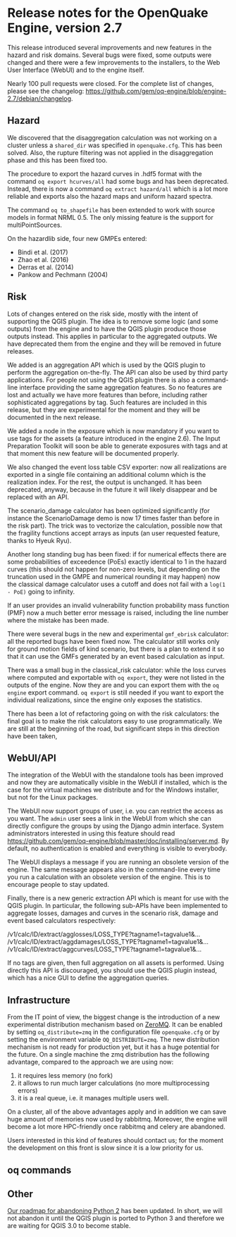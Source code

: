 Release notes for the OpenQuake Engine, version 2.7
===================================================

This release introduced several improvements and new features in the
hazard and risk domains. Several bugs were fixed, some outputs
were changed and there were a few improvements to the installers, to
the Web User Interface (WebUI) and to the engine itself.

Nearly 100 pull requests were closed. For the complete list of
changes, please see the changelog:
https://github.com/gem/oq-engine/blob/engine-2.7/debian/changelog.

Hazard
--------

We discovered that the disaggregation calculation was not working on a
cluster unless a `shared_dir` was specified in `openquake.cfg`. This
has been solved. Also, the rupture filtering was not applied in the
disaggregation phase and this has been fixed too.

The procedure to export the hazard curves in .hdf5 format
with the command `oq export hcurves/all` had some bugs and has been
deprecated.  Instead, there is now a command `oq extract
hazard/all` which is a lot more reliable and exports also the
hazard maps and uniform hazard spectra.

The command `oq to_shapefile` has been extended to work with source models
in format NRML 0.5. The only missing feature is the support for
multiPointSources.

On the hazardlib side, four new GMPEs entered:

- Bindi et al. (2017)
- Zhao et al. (2016)
- Derras et al. (2014)
- Pankow and Pechmann (2004)

Risk
----

Lots of changes entered on the risk side, mostly with the intent of supporting
the QGIS plugin. The idea is to remove some logic (and some outputs)
from the engine and to have the QGIS plugin produce those outputs instead.
This applies in particular to the aggregated outputs. We have deprecated
them from the engine and they will be removed in future releases.

We added is an aggregation API which is used by the QGIS plugin to perform
the aggregation on-the-fly. The API can also be used by third party
applications. For people not using the QGIS plugin there is also a
command-line interface providing the same aggregation features.
So no features are lost and actually we have more features than before,
including rather sophisticated aggregations by tag. Such features are
included in this release, but they are experimental for the moment and
they will be documented in the next release.

We added a node <tagNames> in the exposure which is now mandatory if
you want to use tags for the assets (a feature introduced in the engine 2.6).
The Input Preparation Toolkit will soon be able to generate exposures with
tags and at that moment this new feature will be documented properly.

We also changed the event loss table CSV exporter: now all realizations
are exported in a single file containing an additional column which is
the realization index. For the rest, the output is unchanged. It has
been deprecated, anyway, because in the future it will likely disappear
and be replaced with an API.

The scenario_damage calculator has been optimized significantly (for instance
the ScenarioDamage demo is now 17 times faster than before in the risk part).
The trick was to vectorize the calculation, possible now that the fragility
functions accept arrays as inputs (an user requested feature, thanks to
Hyeuk Ryu).

Another long standing bug has been fixed: if for numerical effects there are
some probabilities of exceedence (PoEs) exactly identical to 1 in the hazard
curves (this should not happen for non-zero levels, but depending on the
truncation used in the GMPE and numerical rounding it may happen) now the
classical damage calculator uses a cutoff and does not fail
with a `log(1 - PoE)` going to infinity.

If an user provides an invalid vulnerability function probability mass
function (PMF) now a much better error message is raised, including
the line number where the mistake has been made.

There were several bugs in the new and experimental `gmf_ebrisk` calculator:
all the reported bugs have been fixed now. The calculator still works only
for ground motion fields of kind scenario, but there is a plan to extend
it so that it can use the GMFs generated by an event based calculation as
input.

There was a small bug in the classical_risk calculator: while the loss curves
where computed and exportable with `oq export`, they were not listed in the
outputs of the engine. Now they are and you can export them with the
`oq engine` export command. `oq export` is still needed if you want to
export the individual realizations, since the engine only exposes the
statistics.

There has been a lot of refactoring going on with the risk
calculators: the final goal is to make the risk calculators easy to
use programmatically.  We are still at the beginning of the road, but
significant steps in this direction have been taken,

WebUI/API
----------

The integration of the WebUI with the standalone tools has been
improved and now they are automatically visible in the WebUI if
installed, which is the case for the virtual machines we distribute
and for the Windows installer, but not for the Linux packages.

The WebUI now support groups of user, i.e. you can restrict the access
as you want. The `admin` user sees a link in the WebUI from which she
can directly configure the groups by using the Django admin interface.
System administrators interested in using this feature should read
https://github.com/gem/oq-engine/blob/master/doc/installing/server.md.
By default, no authentication is enabled and everything is visible
to everybody.

The WebUI displays a message if you are running an obsolete version
of the engine. The same message appears also in the command-line every
time you run a calculation with an obsolete version of the engine.
This is to encourage people to stay updated.

Finally, there is a new generic extraction API which is meant for use
with the QGIS plugin. In particular, the following sub-APIs have been
implemented to aggregate losses, damages and curves in the scenario
risk, damage and event based calculators respectively:

 /v1/calc/ID/extract/agglosses/LOSS_TYPE?tagname1=tagvalue1&...
 /v1/calc/ID/extract/aggdamages/LOSS_TYPE?tagname1=tagvalue1&...
 /v1/calc/ID/extract/aggcurves/LOSS_TYPE?tagname1=tagvalue1&...

If no tags are given, then full aggregation on all assets is performed.
Using directly this API is discouraged, you should use the QGIS plugin
instead, which has a nice GUI to define the aggregation queries.

Infrastructure
--------------

From the IT point of view, the biggest change is the introduction of a
new experimental distribution mechanism based on
[ZeroMQ](http://zeromq.org/). It can be enabled by setting
`oq_distribute=zmq` in the configuration file `openquake.cfg` or by
setting the environment variable `OQ_DISTRIBUTE=zmq`. The new
distribution mechanism is not ready for production yet, but it has a
huge potential for the future. On a single machine the zmq
distribution has the following advantage, compared to the approach we
are using now:

1. it requires less memory (no fork)
2. it allows to run much larger calculations (no more multiprocessing errors)
3. it is a real queue, i.e. it manages multiple users well.

On a cluster, all of the above advantages apply and in addition we can
save huge amount of memories now used by rabbitmq. Moreover, the
engine will become a lot more HPC-friendly once rabbitmq and celery
are abandoned.

Users interested in this kind of features should contact us; for the
moment the development on this front is slow since it is a low priority
for us.

oq commands
---------------


Other
-----

[Our roadmap for abandoning Python 2](https://github.com/gem/oq-engine/issues/2803) has been updated. In short, we will not abandon it until the QGIS plugin
is ported to Python 3 and therefore we are waiting for QGIS 3.0 to become
stable.
